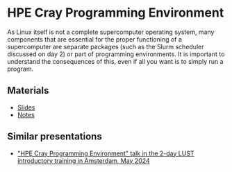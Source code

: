 # HPE Cray Programming Environment

<!-- *Presenter: Kurt Lust*  -->

As Linux itself is not a complete supercomputer operating system, many components
that are essential for the proper functioning of a supercomputer are separate packages
(such as the Slurm scheduler discussed on day 2) or part of programming environments. 
It is important to understand the consequences of this, even if all you want is to simply
run a program.


## Materials

-   [Slides](https://465000095.lumidata.eu/training-materials-web/intro-evolving/files/LUMI-BE-Intro-evolving-02-CPE.pdf)
-   [Notes](02-CPE.md)
   

## Similar presentations

-   ["HPE Cray Programming Environment" talk in the 2-day LUST introductory training in Amsterdam, May 2024](https://lumi-supercomputer.github.io/LUMI-training-materials/2day-20240502/extra_02_CPE/)

